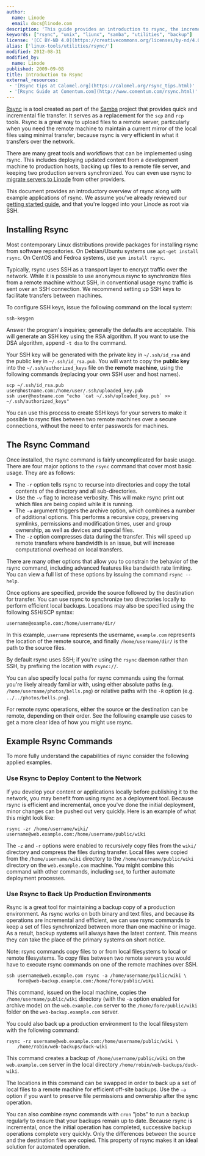 ```yaml
---
author:
  name: Linode
  email: docs@linode.com
description: 'This guide provides an introduction to rsync, the incremental file transfer utility.'
keywords: ["rsync", "unix", "liunx", "samba", "utilities", "backup"]
license: '[CC BY-ND 4.0](https://creativecommons.org/licenses/by-nd/4.0)'
alias: ['linux-tools/utilities/rsync/']
modified: 2012-08-31
modified_by:
  name: Linode
published: 2009-09-08
title: Introduction to Rsync
external_resources:
 - '[Rsync tips at Calomel.org](https://calomel.org/rsync_tips.html)'
 - '[Rsync Guide at Comentum.com](http://www.comentum.com/rsync.html)'
---
```


[Rsync](http://www.samba.org/rsync/) is a tool created as part of the [Samba](http://www.samba.org/) project that provides quick and incremental file transfer. It serves as a replacement for the `scp` and `rcp` tools. Rsync is a great way to upload files to a remote server, particularly when you need the remote machine to maintain a current mirror of the local files using minimal transfer, because rsync is very efficient in what it transfers over the network.

There are many great tools and workflows that can be implemented using rsync. This includes deploying updated content from a development machine to production hosts, backing up files to a remote file server, and keeping two production servers synchronized. You can even use rsync to [migrate servers to Linode](/docs/migrate-to-linode/disk-images/migrating-a-server-to-your-linode) from other providers.

This document provides an introductory overview of rsync along with example applications of rsync. We assume you've already reviewed our [getting started guide](/docs/getting-started/), and that you're logged into your Linode as root via SSH.

## Installing Rsync

Most contemporary Linux distributions provide packages for installing rsync from software repositories. On Debian/Ubuntu systems use `apt-get install rsync`. On CentOS and Fedroa systems, use `yum install rsync`.

Typically, rsync uses SSH as a transport layer to encrypt traffic over the network. While it is possible to use anonymous rsync to synchronize files from a remote machine without SSH, in conventional usage rsync traffic is sent over an SSH connection. We recommend setting up SSH keys to facilitate transfers between machines.

To configure SSH keys, issue the following command on the local system:

    ssh-keygen

Answer the program's inquiries; generally the defaults are acceptable. This will generate an SSH key using the RSA algorithm. If you want to use the DSA algorithm, append `-t dsa` to the command.

Your SSH key will be generated with the private key in `~/.ssh/id_rsa` and the public key in `~/.ssh/id_rsa.pub`. You will want to copy the **public key** into the `~/.ssh/authorized_keys` file on the **remote machine**, using the following commands (replacing your own SSH user and host names).

    scp ~/.ssh/id_rsa.pub user@hostname.com:/home/user/.ssh/uploaded_key.pub
    ssh user@hostname.com "echo `cat ~/.ssh/uploaded_key.pub` >> ~/.ssh/authorized_keys"

You can use this process to create SSH keys for your servers to make it possible to rsync files between two remote machines over a secure connections, without the need to enter passwords for machines.

## The Rsync Command

Once installed, the rsync command is fairly uncomplicated for basic usage. There are four major options to the `rsync` command that cover most basic usage. They are as follows:

-   The `-r` option tells rsync to recurse into directories and copy the total contents of the directory and all sub-directories.
-   Use the `-v` flag to increase verbosity. This will make rsync print out which files are being copied while it is running.
-   The `-a` argument triggers the archive option, which combines a number of additional options. This performs a recursive copy, preserving symlinks, permissions and modification times, user and group ownership, as well as devices and special files.
-   The `-z` option compresses data during the transfer. This will speed up remote transfers where bandwidth is an issue, but will increase computational overhead on local transfers.

There are many other options that allow you to constrain the behavior of the rsync command, including advanced features like bandwidth rate limiting. You can view a full list of these options by issuing the command `rsync --help`.

Once options are specified, provide the source followed by the destination for transfer. You can use rsync to synchronize two directories locally to perform efficient local backups. Locations may also be specified using the following SSH/SCP syntax:

    username@example.com:/home/username/dir/

In this example, `username` represents the username, `example.com` represents the location of the remote source, and finally `/home/username/dir/` is the path to the source files.

By default rsync uses SSH; if you're using the `rsync` daemon rather than SSH, by prefixing the location with `rsync://`.

You can also specify local paths for rsync commands using the format you're likely already familiar with, using either absolute paths (e.g. `/home/username/photos/bells.png`) or relative paths with the `-R` option (e.g. `../../photos/bells.png`).

For remote rsync operations, either the source **or** the destination can be remote, depending on their order. See the following example use cases to get a more clear idea of how you might use rsync.

## Example Rsync Commands

To more fully understand the capabilities of rsync consider the following applied examples.

### Use Rsync to Deploy Content to the Network

If you develop your content or applications locally before publishing it to the network, you may benefit from using rsync as a deployment tool. Because rsync is efficient and incremental, once you've done the initial deployment, minor changes can be pushed out very quickly. Here is an example of what this might look like:

    rsync -zr /home/username/wiki/ username@web.example.com:/home/username/public/wiki

The `-z` and `-r` options were enabled to recursively copy files from the `wiki/` directory and compress the files during transfer. Local files were copied from the `/home/username/wiki` directory to the `/home/username/public/wiki` directory on the `web.example.com` machine. You might combine this command with other commands, including `sed`, to further automate deployment processes.

### Use Rsync to Back Up Production Environments

Rsync is a great tool for maintaining a backup copy of a production environment. As rsync works on both binary and text files, and because its operations are incremental and efficient, we can use rsync commands to keep a set of files synchronized between more than one machine or image. As a result, backup systems will always have the latest content. This means they can take the place of the primary systems on short notice.

Note: rsync commands copy files to or from local filesystems to local or remote filesystems. To copy files between two remote servers you would have to execute rsync commands on one of the remote machines over SSH.

    ssh username@web.example.com rsync -a /home/username/public/wiki \ 
        fore@web-backup.example.com:/home/fore/public/wiki

This command, issued on the local machine, copies the `/home/username/public/wiki` directory (with the `-a` option enabled for archive mode) on the `web.example.com` server to the `/home/fore/public/wiki` folder on the `web-backup.example.com` server.

You could also back up a production environment to the local filesystem with the following command:

    rsync -rz username@web.example.com:/home/username/public/wiki \ 
        /home/robin/web-backups/duck-wiki

This command creates a backup of `/home/username/public/wiki` on the `web.example.com` server in the local directory `/home/robin/web-backups/duck-wiki`.

The locations in this command can be swapped in order to back up a set of local files to a remote machine for efficient off-site backups. Use the `-a` option if you want to preserve file permissions and ownership after the sync operation.

You can also combine rsync commands with `cron` "jobs" to run a backup regularly to ensure that your backups remain up to date. Because rsync is incremental, once the initial operation has completed, successive backup operations complete very quickly. Only the differences between the source and the destination files are copied. This property of rsync makes it an ideal solution for automated operation.